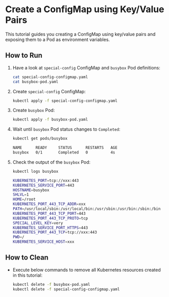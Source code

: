 # Create a ConfigMap using Key/Value Pairs

This tutorial guides you creating a ConfigMap using key/value pairs and exposing them to a Pod as environment variables.

## How to Run

1. Have a look at `special-config` ConfigMap and `busybox` Pod definitions:

   ```bash
   cat special-config-configmap.yaml
   cat busybox-pod.yaml  
   ```

2. Create `special-config` ConfigMap:

   ```bash
   kubectl apply -f special-config-configmap.yaml
   ```

3. Create `busybox` Pod:

   ```bash
   kubectl apply -f busybox-pod.yaml
   ```

4. Wait until `busybox` Pod status changes to `Completed`:
   
   ```bash
   kubectl get pods/busybox

   NAME      READY     STATUS      RESTARTS   AGE
   busybox   0/1       Completed   0          4s
   ```
5. Check the output of the `busybox` Pod:

   ```bash
   kubectl logs busybox

   KUBERNETES_PORT=tcp://xxx:443
   KUBERNETES_SERVICE_PORT=443
   HOSTNAME=busybox
   SHLVL=1
   HOME=/root
   KUBERNETES_PORT_443_TCP_ADDR=xxx
   PATH=/usr/local/sbin:/usr/local/bin:/usr/sbin:/usr/bin:/sbin:/bin
   KUBERNETES_PORT_443_TCP_PORT=443
   KUBERNETES_PORT_443_TCP_PROTO=tcp
   SPECIAL_LEVEL_KEY=very
   KUBERNETES_SERVICE_PORT_HTTPS=443
   KUBERNETES_PORT_443_TCP=tcp://xxx:443
   PWD=/
   KUBERNETES_SERVICE_HOST=xxx
   ```

## How to Clean

- Execute below commands to remove all Kubernetes resources created in this tutorial:
  
  ```bash
  kubectl delete -f busybox-pod.yaml
  kubectl delete -f special-config-configmap.yaml
  ```